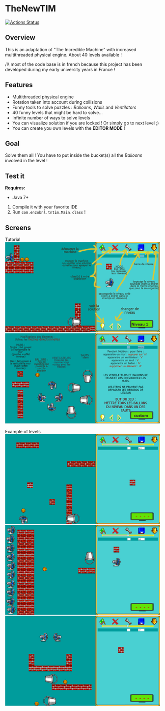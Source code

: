 # TheNewTIM
[![Actions Status](https://github.com/enzobnl/the-new-tim/workflows/build/badge.svg)](https://github.com/enzobnl/flexible-memoization/actions)

## Overview
This is an adaptation of "The Incredible Machine" with increased multithreaded physical engine. About 40 levels available !

/!\ most of the code base is in french because this project has been developed during my early university years in France !

## Features
- Multithreaded physical engine
- Rotation taken into account during collisions
- Funny tools to solve puzzles : *Balloons*, *Walls* and *Ventilators* 
- 40 funny levels that might be hard to solve...
- Infinite number of ways to solve levels
- You can visualize solution if you are locked ! Or simply go to next level ;)
- You can create you own levels with the **EDITOR MODE** !

## Goal
Solve them all !
You have to put inside the bucket(s) all the *Balloons* involved in the level !
## Test it
**Requires:** 
- Java 7+

 1. Compile it with your favorite IDE
 2. Run `com.enzobnl.tntim.Main.class` !

## Screens
Tutorial
![tuto1](https://github.com/EnzoBnl/TheNewTIM/blob/master/src/main/resources/data/tuto1.png)
![tuto2](https://github.com/EnzoBnl/TheNewTIM/blob/master/src/main/resources/data/tuto2.png)

Example of levels
![screen11](https://github.com/EnzoBnl/TheNewTIM/blob/master/src/main/resources/data/screens/11.png)
![screen8](https://github.com/EnzoBnl/TheNewTIM/blob/master/src/main/resources/data/screens/8.png)
![screen7](https://github.com/EnzoBnl/TheNewTIM/blob/master/src/main/resources/data/screens/7.png)
